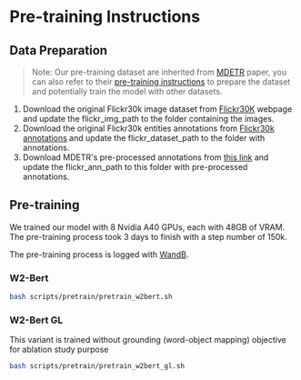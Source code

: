 # Pre-training Instructions
## Data Preparation
> Note: Our pre-training dataset are inherited from [MDETR](https://github.com/ashkamath/mdetr/blob/main/.github/pretrain.md) paper, you can also refer to their [pre-training instructions](https://github.com/ashkamath/mdetr/blob/main/.github/pretrain.md) to prepare the dataset and potentially train the model with other datasets.

1. Download the original Flickr30k image dataset from [Flickr30K](http://shannon.cs.illinois.edu/DenotationGraph/) webpage and update the flickr_img_path to the folder containing the images.
2. Download the original Flickr30k entities annotations from [Flickr30k annotations](https://github.com/BryanPlummer/flickr30k_entities) and update the flickr_dataset_path to the folder with annotations.
3. Download MDETR's pre-processed annotations from [this link](https://zenodo.org/record/4729015/files/mdetr_annotations.tar.gz?download=1) and update the flickr_ann_path to this folder with pre-processed annotations.

## Pre-training 
We trained our model with 8 Nvidia A40 GPUs, each with 48GB of VRAM. The pre-training process took 3 days to finish with a step number of 150k.

The pre-training process is logged with [WandB](https://wandb.ai/site).

### W2-Bert
```bash
bash scripts/pretrain/pretrain_w2bert.sh
```

### W2-Bert GL
This variant is trained without grounding (word-object mapping) objective for ablation study purpose

```bash
bash scripts/pretrain/pretrain_w2bert_gl.sh
```